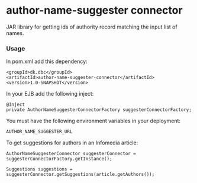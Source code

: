 # author-name-suggester connector

JAR library for getting ids of authority record matching the input list of names. 

### Usage

In pom.xml add this dependency:

    <groupId>dk.dbc</groupId>
    <artifactId>author-name-suggester-connector</artifactId>
    <version>1.0-SNAPSHOT</version>

In your EJB add the following inject:

    @Inject
    private AuthorNameSuggesterConnectorFactory suggesterConnectorFactory;

You must have the following environment variables in your deployment:

    AUTHOR_NAME_SUGGESTER_URL

To get suggestions for authors in an Infomedia article:
    
    AuthorNameSuggesterConnector suggesterConnector = suggesterConnectorFactory.getInstance();

    Suggestions suggestions = suggesterConnector.getSuggestions(article.getAuthors());


